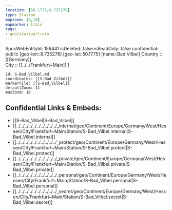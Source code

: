 ```yaml
---
location: [50.1775,8.735278] 
type: Station 
mapzoom: [8,18] 
mapmarker: train 
tags:
- geo/station/train
---
```

SpocWebEntityId: 156441
isDeleted: false
isReadOnly: false
confidential: public
[geo-lon::8.735278] 
[geo-lat::50.1775] 
[name::Bad Vilbel] 
Country :: [[Germany]]  
City :: [[../../Frankfurt~Main]] ] 


```leaflet
id: S-Bad_Vilbel.md
coordinates: [[S-Bad_Vilbel]] 
markerFile: [[S-Bad_Vilbel]] 
defaultZoom: 11 
maxZoom: 18
```


## Confidential Links & Embeds: 
- [[S-Bad_Vilbel|S-Bad_Vilbel]] 
- [[../../../../../../../../../../_internal/geo/Continent/Europe/Germany/West/Hessen/City/Frankfurt~Main/Station/S-Bad_Vilbel.internal|S-Bad_Vilbel.internal]] 
- [[../../../../../../../../../../_protect/geo/Continent/Europe/Germany/West/Hessen/City/Frankfurt~Main/Station/S-Bad_Vilbel.protect|S-Bad_Vilbel.protect]] 
- [[../../../../../../../../../../_private/geo/Continent/Europe/Germany/West/Hessen/City/Frankfurt~Main/Station/S-Bad_Vilbel.private|S-Bad_Vilbel.private]] 
- [[../../../../../../../../../../_personal/geo/Continent/Europe/Germany/West/Hessen/City/Frankfurt~Main/Station/S-Bad_Vilbel.personal|S-Bad_Vilbel.personal]] 
- [[../../../../../../../../../../_secret/geo/Continent/Europe/Germany/West/Hessen/City/Frankfurt~Main/Station/S-Bad_Vilbel.secret|S-Bad_Vilbel.secret]] 
